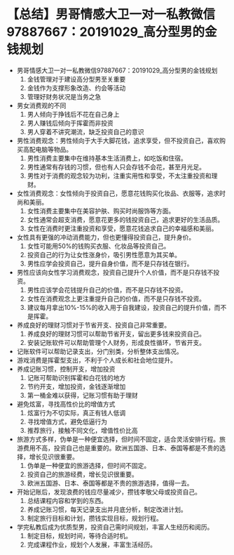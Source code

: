 # 【总结】男哥情感大卫一对一私教微信97887667：20191029_高分型男的金钱规划

-   男哥情感大卫一对一私教微信97887667：20191029_高分型男的金钱规划
    1.  金钱管理对于建设高分型男至关重要
    2.  金钱作为支撑形象改造、约会等活动
    3.  管理好财务状况是当务之急
-   男女消费观的不同
    1.  男人倾向于挣钱后不花在自己身上
    2.  男人赚钱后倾向于挥霍而非投资
    3.  男人穿着不讲究潮流，缺乏投资自己的意识
-   男性消费观念：男性倾向于大手大脚花钱，追求享受，但不投资自己，喜欢购买高配电脑等物品。
    1.  男性消费主要集中在维持基本生活消费上，如吃饭和住宿。
    2.  男性通常有存钱的习惯，但也有人只会存钱不会花，甚至月光足。
    3.  男性对于消费的观念较为功利，注重实用性和享受，不太注重投资和理财。
-   女性消费观念：女性倾向于投资自己，愿意花钱购买化妆品、衣服等，追求时尚和美丽。
    1.  女性消费主要集中在美容护肤、购买时尚服饰等方面。
    2.  女性通常会超支消费，愿意花更多的钱投资自己，追求更好的生活品质。
    3.  女性在消费时更注重投资和享受，愿意花钱追求自己的幸福感和美丽。
-   女性具有更强的冲动消费能力，但也更懂得投资自己，提升身价。
    1.  女性可能用50%的钱购买衣服、化妆品等投资自己。
    2.  投资自己的行为让女性涨身价，吸引男性愿意为其买单。
    3.  男性应学会投资自己，提升自身价值，而不是只存钱在银行。
-   男性应该向女性学习消费观念，投资自己提升个人价值，而不是只存钱不投资。
    1.  男性应该学会花钱提升自己的价值，而不是只存钱不投资。
    2.  女性在消费观念上更注重提升自己的价值，而不是只存钱不投资。
    3.  建议每月拿出10%-15%的收入用于自我建设，投资自己的提升价值，而不是挥霍。
-   养成良好的理财习惯对于节省开支、投资自己非常重要。
    1.  养成良好的理财习惯可以帮助节省开支，留出更多钱来投资自己。
    2.  安装记账软件可以帮助管理个人财务，形成良性循环，节省开支。
-   记账软件可以帮助记录支出，分门别类，分析整体支出情况。
-   游戏消费是挥霍型支出，不利于个人成长和社会地位提升。
-   养成记账习惯，控制开支，增加投资
    1.  记账可帮助识别挥霍和白花钱的地方
    2.  节约开支，增加投资，金钱逐渐增加
    3.  第一桶金难以获得，记账习惯有助于理财
-   避免炫富，寻找高性价比的增值方式
    1.  炫富行为不切实际，真正有钱人低调
    2.  寻找增值方式，避免低逼行为
    3.  推荐旅行，接触不同文化，增值性价比高
-   旅游方式多样，伪单是一种便宜选择，但时间不固定，适合灵活安排行程。旅游费用不高，投资自己也是重要的。欧洲五国游、日本、泰国等都是不贵的选择，增长见识很重要。
    1.  伪单是一种便宜的旅游选择，但时间不固定。
    2.  投资自己的旅游经费，增长见识很重要。
    3.  欧洲五国游、日本、泰国等都是不贵的旅游选择，值得一去。
-   开始记账后，发现浪费的钱应尽量减少，攒钱孝敬父母或投资自己。
    1.  总结课程内容和学到的东西。
    2.  养成记账习惯，每天记录支出并月底分析，制定改进计划。
    3.  制定旅行目标和计划，攒钱实现目标，规划行程。
-   学完私教后成为优质型男，投资自己需时间规划，丰富人生经历和阅历。
    1.  制定目标，规划时间，等待合适时机。
    2.  完成课程作业，规划个人发展，丰富生活经历。
